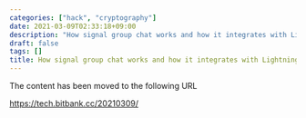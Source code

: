 ```yaml
---
categories: ["hack", "cryptography"]
date: 2021-03-09T02:33:18+09:00
description: "How signal group chat works and how it integrates with Lightning"
draft: false
tags: []
title: How signal group chat works and how it integrates with Lightning
---
```



The content has been moved to the following URL

<a href="https://tech.bitbank.cc/20210309/">https://tech.bitbank.cc/20210309/</a>

